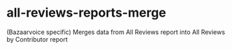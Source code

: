 # all-reviews-reports-merge
(Bazaarvoice specific) Merges data from All Reviews report into All Reviews by Contributor report
